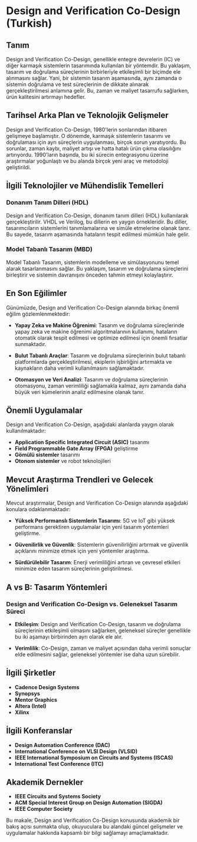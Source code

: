 # Design and Verification Co-Design (Turkish)

## Tanım

Design and Verification Co-Design, genellikle entegre devrelerin (IC) ve diğer karmaşık sistemlerin tasarımında kullanılan bir yöntemdir. Bu yaklaşım, tasarım ve doğrulama süreçlerinin birbirleriyle etkileşimli bir biçimde ele alınmasını sağlar. Yani, bir sistemin tasarım aşamasında, aynı zamanda o sistemin doğrulama ve test süreçlerinin de dikkate alınarak gerçekleştirilmesi anlamına gelir. Bu, zaman ve maliyet tasarrufu sağlarken, ürün kalitesini artırmayı hedefler.

## Tarihsel Arka Plan ve Teknolojik Gelişmeler

Design and Verification Co-Design, 1980'lerin sonlarından itibaren gelişmeye başlamıştır. O dönemde, karmaşık sistemlerin tasarımı ve doğrulaması için ayrı süreçlerin uygulanması, birçok sorun yaratıyordu. Bu sorunlar, zaman kaybı, maliyet artışı ve hatta hatalı ürün çıkma olasılığını artırıyordu. 1990'ların başında, bu iki sürecin entegrasyonu üzerine araştırmalar yoğunlaştı ve bu alanda birçok yeni araç ve metodoloji geliştirildi.

## İlgili Teknolojiler ve Mühendislik Temelleri

### Donanım Tanım Dilleri (HDL)

Design and Verification Co-Design, donanım tanım dilleri (HDL) kullanılarak gerçekleştirilir. VHDL ve Verilog, bu dillerin en yaygın örnekleridir. Bu diller, tasarımcıların sistemlerini tanımlamalarına ve simüle etmelerine olanak tanır. Bu sayede, tasarım aşamasında hataların tespit edilmesi mümkün hale gelir.

### Model Tabanlı Tasarım (MBD)

Model Tabanlı Tasarım, sistemlerin modelleme ve simülasyonunu temel alarak tasarlanmasını sağlar. Bu yaklaşım, tasarım ve doğrulama süreçlerini birleştirir ve sistemin davranışını önceden tahmin etmeyi kolaylaştırır.

## En Son Eğilimler

Günümüzde, Design and Verification Co-Design alanında birkaç önemli eğilim gözlemlenmektedir:

- **Yapay Zeka ve Makine Öğrenimi**: Tasarım ve doğrulama süreçlerinde yapay zeka ve makine öğrenimi algoritmalarının kullanımı, hataların otomatik olarak tespit edilmesi ve optimize edilmesi için önemli fırsatlar sunmaktadır.
  
- **Bulut Tabanlı Araçlar**: Tasarım ve doğrulama süreçlerinin bulut tabanlı platformlarda gerçekleştirilmesi, ekiplerin işbirliğini artırmakta ve kaynakların daha verimli kullanılmasını sağlamaktadır.

- **Otomasyon ve Veri Analizi**: Tasarım ve doğrulama süreçlerinin otomasyonu, zaman verimliliği sağlamakla kalmaz, aynı zamanda daha büyük veri kümelerinin analiz edilmesine olanak tanır.

## Önemli Uygulamalar

Design and Verification Co-Design, aşağıdaki alanlarda yaygın olarak kullanılmaktadır:

- **Application Specific Integrated Circuit (ASIC)** tasarımı
- **Field Programmable Gate Array (FPGA)** geliştirme
- **Gömülü sistemler** tasarımı
- **Otonom sistemler** ve robot teknolojileri

## Mevcut Araştırma Trendleri ve Gelecek Yönelimleri

Mevcut araştırmalar, Design and Verification Co-Design alanında aşağıdaki konulara odaklanmaktadır:

- **Yüksek Performanslı Sistemlerin Tasarımı**: 5G ve IoT gibi yüksek performans gerektiren uygulamalar için yeni tasarım yöntemleri geliştirme.
  
- **Güvenilirlik ve Güvenlik**: Sistemlerin güvenilirliğini artırmak ve güvenlik açıklarını minimize etmek için yeni yöntemler araştırma.

- **Sürdürülebilir Tasarım**: Enerji verimliliğini artıran ve çevresel etkileri minimize eden tasarım süreçlerinin geliştirilmesi.

## A vs B: Tasarım Yöntemleri

### Design and Verification Co-Design vs. Geleneksel Tasarım Süreci

- **Etkileşim**: Design and Verification Co-Design, tasarım ve doğrulama süreçlerinin etkileşimli olmasını sağlarken, geleneksel süreçler genellikle bu iki aşamayı birbirinden ayrı olarak ele alır.
  
- **Verimlilik**: Co-Design, zaman ve maliyet açısından daha verimli sonuçlar elde edilmesini sağlar, geleneksel yöntemler ise daha uzun sürebilir.

## İlgili Şirketler

- **Cadence Design Systems**
- **Synopsys**
- **Mentor Graphics**
- **Altera (Intel)**
- **Xilinx**

## İlgili Konferanslar

- **Design Automation Conference (DAC)**
- **International Conference on VLSI Design (VLSID)**
- **IEEE International Symposium on Circuits and Systems (ISCAS)**
- **International Test Conference (ITC)**

## Akademik Dernekler

- **IEEE Circuits and Systems Society**
- **ACM Special Interest Group on Design Automation (SIGDA)**
- **IEEE Computer Society**

Bu makale, Design and Verification Co-Design konusunda akademik bir bakış açısı sunmakta olup, okuyuculara bu alandaki güncel gelişmeler ve uygulamalar hakkında kapsamlı bir bilgi sağlamayı amaçlamaktadır.